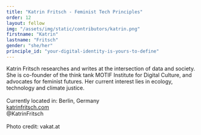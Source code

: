 ```yaml
---
title: "Katrin Fritsch - Feminist Tech Principles"
order: 12
layout: fellow
img: "/assets/img/static/contributors/katrin.png"
firstname: "Katrin"
lastname: "Fritsch"
gender: "she/her"
principle_id: "your-digital-identity-is-yours-to-define"
---
```


Katrin Fritsch researches and writes at the intersection of data and society. She is co-founder of the think tank MOTIF Institute for Digital Culture, and advocates for feminist futures. Her current interest lies in ecology, technology and climate justice.<br>
<br>
Currently located in: Berlin, Germany <br>
[katrinfritsch.com](www.katrinfritsch.com) <br>
@KatrinFritsch <br>
<br>
Photo credit: vakat.at
